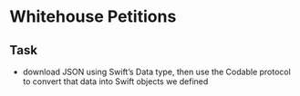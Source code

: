 # Whitehouse Petitions


## Task
* download JSON using Swift’s Data type, then use the Codable protocol to convert that data into Swift objects we defined
